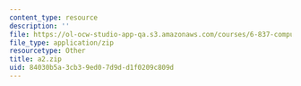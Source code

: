 ```yaml
---
content_type: resource
description: ''
file: https://ol-ocw-studio-app-qa.s3.amazonaws.com/courses/6-837-computer-graphics-fall-2012/84030b5a3cb39ed07d9dd1f0209c809d_a2.zip
file_type: application/zip
resourcetype: Other
title: a2.zip
uid: 84030b5a-3cb3-9ed0-7d9d-d1f0209c809d
---
```

